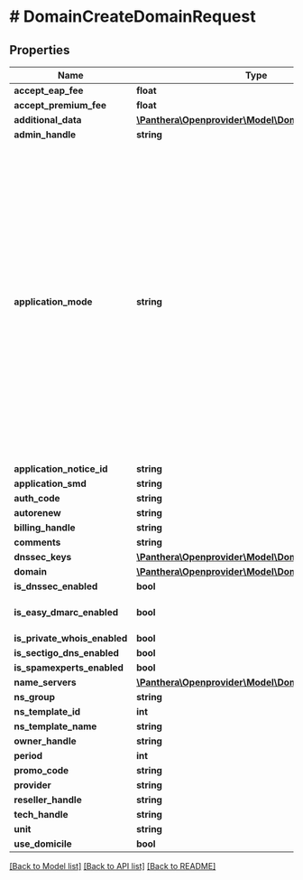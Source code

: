 # # DomainCreateDomainRequest

## Properties

Name | Type | Description | Notes
------------ | ------------- | ------------- | -------------
**accept_eap_fee** | **float** |  | [optional]
**accept_premium_fee** | **float** |  | [optional]
**additional_data** | [**\Panthera\Openprovider\Model\DomainAdditionalData**](DomainAdditionalData.md) |  | [optional]
**admin_handle** | **string** |  | [optional]
**application_mode** | **string** | When new gTLD is started it gets through several phases before it becomes available for registration to everybody (General availability or GA). There are several phases before GA when it is still possible to apply for a domain, but with some restrictions. | [optional]
**application_notice_id** | **string** |  | [optional]
**application_smd** | **string** |  | [optional]
**auth_code** | **string** |  | [optional]
**autorenew** | **string** |  | [optional]
**billing_handle** | **string** |  | [optional]
**comments** | **string** |  | [optional]
**dnssec_keys** | [**\Panthera\Openprovider\Model\DomainDnssecKey[]**](DomainDnssecKey.md) |  | [optional]
**domain** | [**\Panthera\Openprovider\Model\DomainDomain**](DomainDomain.md) |  | [optional]
**is_dnssec_enabled** | **bool** |  | [optional]
**is_easy_dmarc_enabled** | **bool** |  | [optional] [default to false]
**is_private_whois_enabled** | **bool** |  | [optional]
**is_sectigo_dns_enabled** | **bool** |  | [optional]
**is_spamexperts_enabled** | **bool** |  | [optional]
**name_servers** | [**\Panthera\Openprovider\Model\DomainNameserver[]**](DomainNameserver.md) |  | [optional]
**ns_group** | **string** |  | [optional]
**ns_template_id** | **int** |  | [optional]
**ns_template_name** | **string** |  | [optional]
**owner_handle** | **string** |  | [optional]
**period** | **int** |  | [optional]
**promo_code** | **string** |  | [optional]
**provider** | **string** |  | [optional]
**reseller_handle** | **string** |  | [optional]
**tech_handle** | **string** |  | [optional]
**unit** | **string** |  | [optional]
**use_domicile** | **bool** |  | [optional]

[[Back to Model list]](../../README.md#models) [[Back to API list]](../../README.md#endpoints) [[Back to README]](../../README.md)
